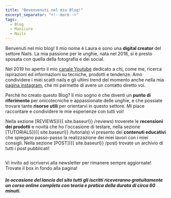 ```yaml
---
title: "Bevenvenuti nel mio Blog!"
excerpt_separator: "<!--more-->"
tags:
  - Blog
  - Manicure
  - Nails
---
```


Benvenuti nel mio blog! Il mio nome è Laura e sono una **digital creator** del settore Nails. La mia passione per le unghie, nata nel 2018, si è presto sposata con quella della fotografia e dei social.

 
Nel 2019 ho aperto il mio [canale Youtube]( https://www.youtube.com/c/NailCoutureItalia) dedicato a chi, come me, ricerca ispirazioni ed informazioni su tecniche, prodotti e tendenze. Amo condividere i miei scatti nails e gli ultimi trend del momento anche nella mia [pagina instagram](https://instagram.com/nailcoutureitalia), che mi permette di avere un contatto diretto voi.

Perchè ho creato questo Blog? Il mio sogno è che diventi un **punto di riferimento** per onicotecniche e appassionate delle unghie, e che possiate trovare tante **risorse utili** per orientarvi in questo settore. Mi piace raccontare e condividere le mie esperienze con tutti voi! 

Nella sezione [REVIEWS]({{ site.baseurl}} /reviews) troverete le **recensioni dei prodotti** e novità che ho l'occasione di testare, nella sezione [TUTORIALS]({{ site.baseurl}} /tutorials) vi presento dei **contenuti educativi** che spiegano passo-passo la realizzazione dei miei lavori con i miei consigli. Nella sezione [POST]({{ site.baseurl}} /post) trovate un archivio di tutti i post pubblicati! 

<figure style="width: 350px" class="align-left">
  <img src="{{ '/images/swirl-art.jpg' | absolute_url }}" alt="">
</figure>

Vi invito ad iscrivervi alla newsletter per rimanere sempre aggiornate! Trovate il box in fondo alla pagina! 
##### In occasione del lancio del sito tutti gli iscritti riceveranno gratuitamente un corso online completo con teoria e pratica della durata di circa 60 minuti. 


<!--more-->
